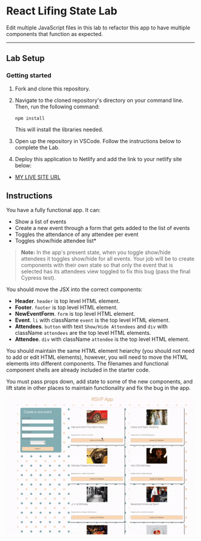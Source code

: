 # React Lifing State Lab

Edit multiple JavaScript files in this lab to refactor this app to have multiple components that function as expected.

---

## Lab Setup

### Getting started

1. Fork and clone this repository.

1. Navigate to the cloned repository's directory on your command line. Then, run the following command:

   ```
   npm install
   ```

   This will install the libraries needed.

1. Open up the repository in VSCode. Follow the instructions below to complete the Lab.

1. Deploy this application to Netlify and add the link to your netlify site below:

- [MY LIVE SITE URL](https://frabjous-dragon-ae3ea6.netlify.app/)

## Instructions

You have a fully functional app. It can:

- Show a list of events
- Create a new event through a form that gets added to the list of events
- Toggles the attendance of any attendee per event
- Toggles show/hide attendee list\*

> **Note:** In the app's present state, when you toggle show/hide attendees it toggles show/hide for all events. Your job will be to create components with their own state so that only the event that is selected has its attendees view toggled to fix this bug (pass the final Cypress test).

You should move the JSX into the correct components:

- **Header**. `header` is top level HTML element.
- **Footer**. `footer` is top level HTML element.
- **NewEventForm**. `form` is top level HTML element.
- **Event**. `li` with className `event` is the top level HTML element.
- **Attendees**. `button` with text `Show/Hide Attendees` and `div` with className `attendees` are the top level HTML elements.
- **Attendee**. `div` with className `attendee` is the top level HTML element.

You should maintain the same HTML element heiarchy (you should not need to add or edit HTML elements), however, you will need to move the HTML elements into different components. The filenames and functional component shells are already included in the starter code.

You must pass props down, add state to some of the new components, and lift state in other places to maintain functionality and fix the bug in the app.

![App demo](./ezgif.com-app-demo.gif)
